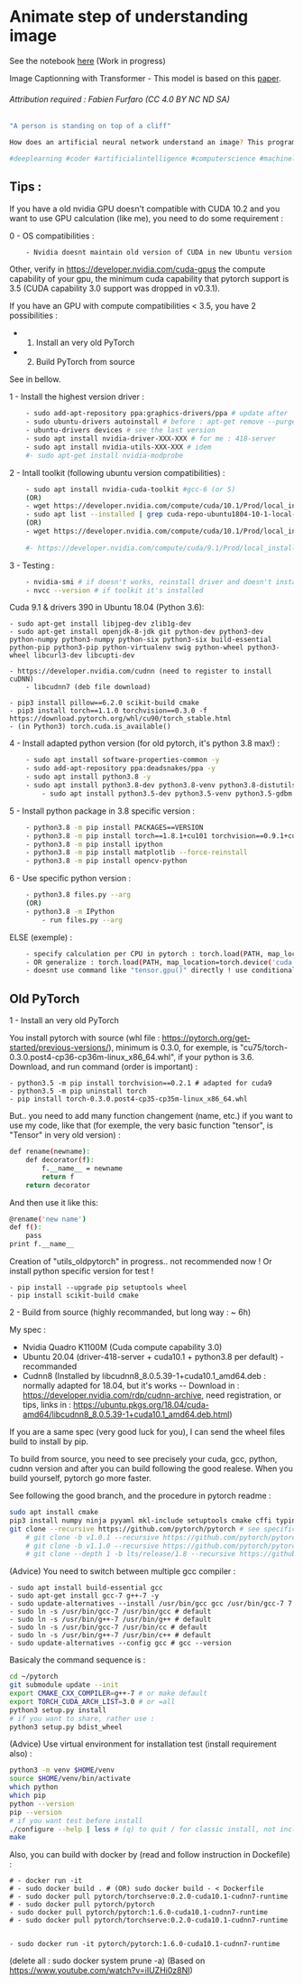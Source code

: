 # Animate step of understanding image

See the notebook [here](/notebook_computer-vision_ann.ipynb) (Work in progress)

Image Captionning with Transformer - This model is based on this [paper](https://arxiv.org/abs/1502.03044).

###### Attribution required : Fabien Furfaro (CC 4.0 BY NC ND SA)


```bash
"A person is standing on top of a cliff"

How does an artificial neural network understand an image? This program is the result of a learning process that automatically annotates images caption and where each step of the process is represented in this animation. More details in my github notebook.

#deeplearning #coder #artificialintelligence #computerscience #machinelearning #ai #neuralnetwork #convolution #tech #attention #caption #pytorch #opencv
```


## Tips :

If you have a old nvidia GPU doesn't compatible with CUDA 10.2 and you want to use GPU calculation (like me), you need to do some requirement :

0 - OS compatibilities :
```bash
	- Nvidia doesnt maintain old version of CUDA in new Ubuntu version # for exemple use ubuntu 18.04 LTS for 418-server
```
Other, verify in https://developer.nvidia.com/cuda-gpus the compute capability of your gpu,  the minimum cuda capability that pytorch support is 3.5 (CUDA capability 3.0 support was dropped in v0.3.1). 

If you have an GPU with compute compatibilities < 3.5, you have 2 possibilities :

- 1) Install an very old PyTorch
- 2) Build PyTorch from source

See in bellow.

1 - Install the highest version driver :
```bash
	- sudo add-apt-repository ppa:graphics-drivers/ppa # update after
	- sudo ubuntu-drivers autoinstall # before : apt-get remove --purge nvidia-*
	- ubuntu-drivers devices # see the last version
	- sudo apt install nvidia-driver-XXX-XXX # for me : 418-server
	- sudo apt install nvidia-utils-XXX-XXX # idem
	#- sudo apt-get install nvidia-modprobe
```
2 - Intall toolkit (following ubuntu version compatibilities) :
```bash
	- sudo apt install nvidia-cuda-toolkit #gcc-6 (or 5)
	(OR)
	- wget https://developer.nvidia.com/compute/cuda/10.1/Prod/local_installers/cuda-repo-ubuntu1804-10-1-local-10.1.105-418.39_1.0-1_amd64.deb # ubuntu 18.04 but compatible in 20.04
	- sudo apt list --installed | grep cuda-repo-ubuntu1804-10-1-local-10.1.105-418.39
	(OR)
	- wget https://developer.nvidia.com/compute/cuda/10.1/Prod/local_installers/cuda_10.1.168_418.67_linux.run
	
	#- https://developer.nvidia.com/compute/cuda/9.1/Prod/local_installers/cuda_9.1.85_387.26_linux
```

3 - Testing :
```bash
	- nvidia-smi # if doesn't works, reinstall driver and doesn't install toolkit
	- nvcc --version # if toolkit it's installed
```

Cuda 9.1 & drivers 390 in Ubuntu 18.04 (Python 3.6):

	- sudo apt-get install libjpeg-dev zlib1g-dev
	- sudo apt-get install openjdk-8-jdk git python-dev python3-dev python-numpy python3-numpy python-six python3-six build-essential python-pip python3-pip python-virtualenv swig python-wheel python3-wheel libcurl3-dev libcupti-dev

	- https://developer.nvidia.com/cudnn (need to register to install cuDNN)
		- libcudnn7 (deb file download)

	- pip3 install pillow==6.2.0 scikit-build cmake
	- pip3 install torch==1.1.0 torchvision==0.3.0 -f https://download.pytorch.org/whl/cu90/torch_stable.html
	- (in Python3) torch.cuda.is_available()

4 - Install adapted python version (for old pytorch, it's python 3.8 max!) :
```bash
	- sudo apt install software-properties-common -y
	- sudo add-apt-repository ppa:deadsnakes/ppa -y
	- sudo apt install python3.8 -y
	- sudo apt install python3.8-dev python3.8-venv python3.8-distutils python3.8-lib2to3 python3.8-gdbm python3.8-tk -y
		- sudo apt install python3.5-dev python3.5-venv python3.5-gdbm python3.5-tk -y
```
5 - Install python package in 3.8 specific version :
```bash
	- python3.8 -m pip install PACKAGES==VERSION
	- python3.8 -m pip install torch==1.8.1+cu101 torchvision==0.9.1+cu101 torchaudio==0.8.1 -f https://download.pytorch.org/whl/torch_stable.html --use-deprecated=html5lib
	- python3.8 -m pip install ipython
	- python3.8 -m pip install matplotlib --force-reinstall
	- python3.8 -m pip install opencv-python
```

6 - Use specific python version :
```bash
	- python3.8 files.py --arg
	(OR)
	- python3.8 -m IPython
		- run files.py --arg
```


ELSE (exemple) :
```bash
	- specify calculation per CPU in pytorch : torch.load(PATH, map_location=torch.device('cpu'))
	- OR generalize : torch.load(PATH, map_location=torch.device('cuda:0' if torch.cuda.is_available() else 'cpu')
	- doesnt use command like "tensor.gpu()" directly ! use conditional statement
```

## Old PyTorch


1 - Install an very old PyTorch

You install pytorch with source (whl file : https://pytorch.org/get-started/previous-versions/), minimum is 0.3.0, for exemple, is "cu75/torch-0.3.0.post4-cp36-cp36m-linux_x86_64.whl", if your python is 3.6. Download, and run command (order is important) :

	- python3.5 -m pip install torchvision==0.2.1 # adapted for cuda9
	- python3.5 -m pip uninstall torch
	- pip install torch-0.3.0.post4-cp35-cp35m-linux_x86_64.whl

But.. you need to add many function changement (name, etc.) if you want to use my code, like that (for exemple, the very basic function "tensor", is "Tensor" in very old version) :

```bash
def rename(newname):
    def decorator(f):
        f.__name__ = newname
        return f
    return decorator
```
And then use it like this:
```bash
@rename('new name')
def f():
    pass
print f.__name__
```
Creation of "utils_oldpytorch" in progress.. not recommended now ! Or install python specific version for test !

	- pip install --upgrade pip setuptools wheel
	- pip install scikit-build cmake


2 - Build from source (highly recommanded, but long way : ~ 6h)

My spec :

- Nvidia Quadro K1100M (Cuda compute capability 3.0)
- Ubuntu 20.04 (driver-418-server + cuda10.1 + python3.8 per default) - recommanded
- Cudnn8 (Installed by libcudnn8_8.0.5.39-1+cuda10.1_amd64.deb : normally adapted for 18.04, but it's works -- Download in : https://developer.nvidia.com/rdp/cudnn-archive, need registration, or tips, links in : https://ubuntu.pkgs.org/18.04/cuda-amd64/libcudnn8_8.0.5.39-1+cuda10.1_amd64.deb.html)


If you are a same spec (very good luck for you), I can send the wheel files build to install by pip.

To build from source, you need to see precisely your cuda, gcc, python, cudnn version and after you can build following the good realese. When you build yourself, pytorch go more faster.

See following the good branch, and the procedure in pytorch readme :

```bash
sudo apt install cmake
pip3 install numpy ninja pyyaml mkl-include setuptools cmake cffi typing_extensions future six requests dataclasses
git clone --recursive https://github.com/pytorch/pytorch # see specific branch checkout (OR :)
	# git clone -b v1.0.1 --recursive https://github.com/pytorch/pytorch 
	# git clone -b v1.1.0 --recursive https://github.com/pytorch/pytorch
	# git clone --depth 1 -b lts/release/1.8 --recursive https://github.com/pytorch/pytorch (recommanded --> Cuda 9 compatibility)
```

(Advice) You need to switch between multiple gcc compiler :

	- sudo apt install build-essential gcc
	- sudo apt-get install gcc-7 g++-7 -y
	- sudo update-alternatives --install /usr/bin/gcc gcc /usr/bin/gcc-7 7
	- sudo ln -s /usr/bin/gcc-7 /usr/bin/gcc # default
	- sudo ln -s /usr/bin/g++-7 /usr/bin/g++ # default
	- sudo ln -s /usr/bin/gcc-7 /usr/bin/cc # default
	- sudo ln -s /usr/bin/g++-7 /usr/bin/c++ # default
	- sudo update-alternatives --config gcc # gcc --version

Basicaly the command sequence is :

```bash
cd ~/pytorch
git submodule update --init
export CMAKE_CXX_COMPILER=g++-7 # or make default
export TORCH_CUDA_ARCH_LIST=3.0 # or =all
python3 setup.py install
# if you want to share, rather use : 
python3 setup.py bdist_wheel
```

(Advice) Use virtual environment for installation test (install requirement also) :

```bash
python3 -m venv $HOME/venv
source $HOME/venv/bin/activate
which python
which pip
python --version
pip --version
# if you want test before install
./configure --help | less # (q) to quit / for classic install, not include in pytorch
make
```


Also, you can build with docker by (read and follow instruction in Dockefile) :

	# - docker run -it
	# - sudo docker build . # (OR) sudo docker build - < Dockerfile
	# - sudo docker pull pytorch/torchserve:0.2.0-cuda10.1-cudnn7-runtime
	# - sudo docker pull pytorch/pytorch
	- sudo docker pull pytorch/pytorch:1.6.0-cuda10.1-cudnn7-runtime
	# - sudo docker pull pytorch/torchserve:0.2.0-cuda10.1-cudnn7-runtime


	- sudo docker run -it pytorch/pytorch:1.6.0-cuda10.1-cudnn7-runtime
	
(delete all : sudo docker system prune -a)
(Based on https://www.youtube.com/watch?v=iIUZHi0z8NI)
